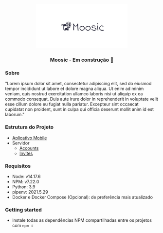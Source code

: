 <h1 align="center">
  <img src="./.github/doc/banner.webp" width="60%">
</h1>

<h3 align="center">Moosic - Em construção 🚧</h3>

### Sobre

"Lorem ipsum dolor sit amet, consectetur adipiscing elit, sed do eiusmod tempor incididunt ut labore et dolore magna aliqua. Ut enim ad minim veniam, quis nostrud exercitation ullamco laboris nisi ut aliquip ex ea commodo consequat. Duis aute irure dolor in reprehenderit in voluptate velit esse cillum dolore eu fugiat nulla pariatur. Excepteur sint occaecat cupidatat non proident, sunt in culpa qui officia deserunt mollit anim id est laborum."

### Estrutura do Projeto

- [Aplicativo Mobile](./packages/mobile/README.md)
- Servidor
  - [Accounts](./packages/server/accounts/README.md)
  - [Invites](./packages/server/invites/README.md)

### Requisitos

- Node: v14.17.6
- NPM: v7.22.0
- Python: 3.9
- pipenv: 2021.5.29
- Docker e Docker Compose (Opcional): de preferência mais atualizado

### Getting started

- Instale todas as dependências NPM compartilhadas entre os projetos com `npm i`
